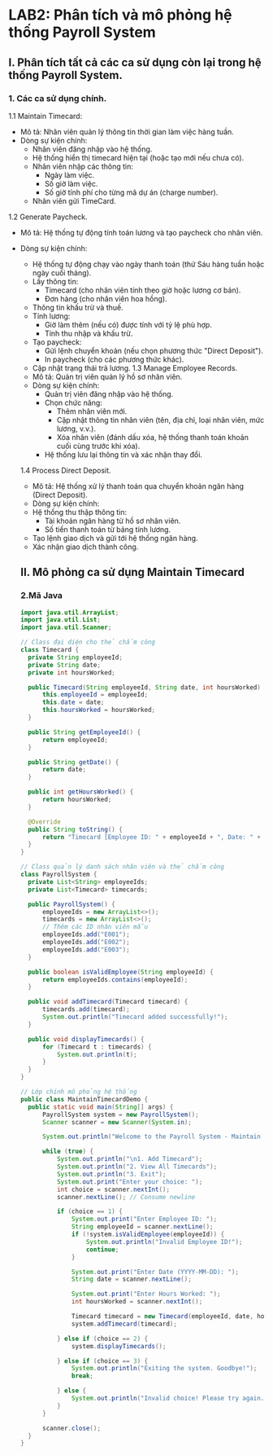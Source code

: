# LAB2: Phân tích và mô phỏng hệ thống Payroll System
  ## I. Phân tích tất cả các ca sử dụng còn lại trong hệ thống Payroll System.
  ### 1. Các ca sử dụng chính.
1.1 Maintain Timecard:
  - Mô tả: Nhân viên quản lý thông tin thời gian làm việc hàng tuần.
  - Dòng sự kiện chính:
    - Nhân viên đăng nhập vào hệ thống.
    - Hệ thống hiển thị timecard hiện tại (hoặc tạo mới nếu chưa có).
    - Nhân viên nhập các thông tin:
      - Ngày làm việc.
      - Số giờ làm việc.
      - Số giờ tính phí cho từng mã dự án (charge number).
    - Nhân viên gửi TimeCard.
   
1.2 Generate Paycheck.
- Mô tả: Hệ thống tự động tính toán lương và tạo paycheck cho nhân viên.
- Dòng sự kiện chính:
    - Hệ thống tự động chạy vào ngày thanh toán (thứ Sáu hàng tuần hoặc ngày cuối tháng).
    - Lấy thông tin:
      - Timecard (cho nhân viên tính theo giờ hoặc lương cơ bản).
      - Đơn hàng (cho nhân viên hoa hồng).
    - Thông tin khấu trừ và thuế.
    - Tính lương:
      - Giờ làm thêm (nếu có) được tính với tỷ lệ phù hợp.
      - Tính thu nhập và khấu trừ.
    - Tạo paycheck:
      - Gửi lệnh chuyển khoản (nếu chọn phương thức "Direct Deposit").
      - In paycheck (cho các phương thức khác).
    - Cập nhật trạng thái trả lương.
  1.3 Manage Employee Records.
  - Mô tả: Quản trị viên quản lý hồ sơ nhân viên.
  - Dòng sự kiện chính:
    - Quản trị viên đăng nhập vào hệ thống.
    - Chọn chức năng:
      - Thêm nhân viên mới.
      - Cập nhật thông tin nhân viên (tên, địa chỉ, loại nhân viên, mức lương, v.v.).
      - Xóa nhân viên (đánh dấu xóa, hệ thống thanh toán khoản cuối cùng trước khi xóa).
    - Hệ thống lưu lại thông tin và xác nhận thay đổi.
   
  1.4  Process Direct Deposit.
  - Mô tả: Hệ thống xử lý thanh toán qua chuyển khoản ngân hàng (Direct Deposit).
  - Dòng sự kiện chính:
  - Hệ thống thu thập thông tin:
    - Tài khoản ngân hàng từ hồ sơ nhân viên.
    - Số tiền thanh toán từ bảng tính lương.
   - Tạo lệnh giao dịch và gửi tới hệ thống ngân hàng.
   - Xác nhận giao dịch thành công.
  ## II. Mô phỏng ca sử dụng Maintain Timecard
  ### 2.Mã Java
  ``` Java
  import java.util.ArrayList;
  import java.util.List;
  import java.util.Scanner;

  // Class đại diện cho thẻ chấm công
  class Timecard {
    private String employeeId;
    private String date;
    private int hoursWorked;

    public Timecard(String employeeId, String date, int hoursWorked) {
        this.employeeId = employeeId;
        this.date = date;
        this.hoursWorked = hoursWorked;
    }

    public String getEmployeeId() {
        return employeeId;
    }

    public String getDate() {
        return date;
    }

    public int getHoursWorked() {
        return hoursWorked;
    }

    @Override
    public String toString() {
        return "Timecard [Employee ID: " + employeeId + ", Date: " + date + ", Hours Worked: " + hoursWorked + "]";
    }
  }

  // Class quản lý danh sách nhân viên và thẻ chấm công
  class PayrollSystem {
    private List<String> employeeIds;
    private List<Timecard> timecards;

    public PayrollSystem() {
        employeeIds = new ArrayList<>();
        timecards = new ArrayList<>();
        // Thêm các ID nhân viên mẫu
        employeeIds.add("E001");
        employeeIds.add("E002");
        employeeIds.add("E003");
    }

    public boolean isValidEmployee(String employeeId) {
        return employeeIds.contains(employeeId);
    }

    public void addTimecard(Timecard timecard) {
        timecards.add(timecard);
        System.out.println("Timecard added successfully!");
    }

    public void displayTimecards() {
        for (Timecard t : timecards) {
            System.out.println(t);
        }
    }
  }

  // Lớp chính mô phỏng hệ thống
  public class MaintainTimecardDemo {
    public static void main(String[] args) {
        PayrollSystem system = new PayrollSystem();
        Scanner scanner = new Scanner(System.in);

        System.out.println("Welcome to the Payroll System - Maintain Timecard");

        while (true) {
            System.out.println("\n1. Add Timecard");
            System.out.println("2. View All Timecards");
            System.out.println("3. Exit");
            System.out.print("Enter your choice: ");
            int choice = scanner.nextInt();
            scanner.nextLine(); // Consume newline

            if (choice == 1) {
                System.out.print("Enter Employee ID: ");
                String employeeId = scanner.nextLine();
                if (!system.isValidEmployee(employeeId)) {
                    System.out.println("Invalid Employee ID!");
                    continue;
                }

                System.out.print("Enter Date (YYYY-MM-DD): ");
                String date = scanner.nextLine();

                System.out.print("Enter Hours Worked: ");
                int hoursWorked = scanner.nextInt();

                Timecard timecard = new Timecard(employeeId, date, hoursWorked);
                system.addTimecard(timecard);

            } else if (choice == 2) {
                system.displayTimecards();

            } else if (choice == 3) {
                System.out.println("Exiting the system. Goodbye!");
                break;

            } else {
                System.out.println("Invalid choice! Please try again.");
            }
        }

        scanner.close();
    }
  }

  
